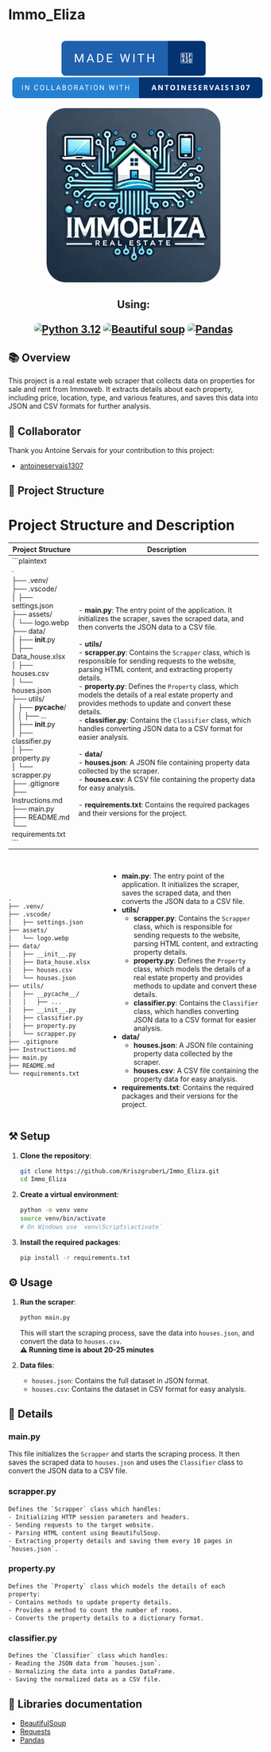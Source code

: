 # Immo_Eliza




<p align="center">
    <br>
    <img alt="Made with Frogs" src="./assets/made-with-🐸.svg" style="border-radius:0.5rem">
    <a href="https://github.com/antoineservais1307"><img alt="In collaboration with antoineservais1307" src="./assets/in-collaboration-with-antoineservais1307.svg" style="border-radius:0.5rem; margin-left : 0.5rem"></a>
    <br>
    <br>
    <a><img src="./assets/logo-modified.png" width="350"  /></a>
    <h2 align="center">Using:
    <br>
    <br>
    <a href="https://www.python.org/downloads/release/python-3120/"><img alt="Python 3.12" src="https://img.shields.io/badge/Python%203.12-python?style=for-the-badge&logo=python&logoColor=F8E71C&labelColor=427EC4&color=2680D1" style="border-radius:0.5rem"></a>
    <a href="https://www.crummy.com/software/BeautifulSoup/"><img alt="Beautiful soup" src="https://img.shields.io/badge/Beautiful_Soup-Beautiful_Soup?style=for-the-badge&color=2FB3B6" style="border-radius:0.5rem"></a>
    <a href="https://pandas.pydata.org/docs/"><img alt="Pandas" src="https://img.shields.io/badge/Pandas-Pandas?style=for-the-badge&logo=pandas&color=61B3DD" style="border-radius:0.5rem"></a>
    <br>
</p>

## 📚 Overview

This project is a real estate web scraper that collects data on properties for sale and rent from Immoweb. It extracts details about each property, including price, location, type, and various features, and saves this data into JSON and CSV formats for further analysis.

## 🕺 Collaborator
Thank you Antoine Servais for your contribution to this project:

- [antoineservais1307](https://github.com/antoineservais1307)

## 🚧 Project Structure

# Project Structure and Description

| Project Structure | Description |
| --- | --- |
| ```plaintext<br>.<br>
├── .venv/<br>├── .vscode/<br>│   ├── settings.json<br>├── assets/<br>│   └── logo.webp<br>├── data/<br>│   ├── __init__.py<br>│   ├── Data_house.xlsx<br>│   ├── houses.csv<br>│   └── houses.json<br>├── utils/<br>│   ├── __pycache__/<br>│   │   ├── ...<br>│   ├── __init__.py<br>│   ├── classifier.py <br>│   ├── property.py <br>│   └── scrapper.py<br>├── .gitignore<br>├── Instructions.md<br>├── main.py<br>├── README.md<br>└── requirements.txt<br>``` | - **main.py**: The entry point of the application. It initializes the scraper, saves the scraped data, and then converts the JSON data to a CSV file.<br><br>- **utils/**<br>  - **scrapper.py**: Contains the `Scrapper` class, which is responsible for sending requests to the website, parsing HTML content, and extracting property details.<br>  - **property.py**: Defines the `Property` class, which models the details of a real estate property and provides methods to update and convert these details.<br>  - **classifier.py**: Contains the `Classifier` class, which handles converting JSON data to a CSV format for easier analysis.<br><br>- **data/**<br>  - **houses.json**: A JSON file containing property data collected by the scraper.<br>  - **houses.csv**: A CSV file containing the property data for easy analysis.<br><br>- **requirements.txt**: Contains the required packages and their versions for the project. |

<div style="display: flex; align-items :center">

<div style="flex: 0.5; padding-right: 1%;">

    .
    ├── .venv/
    ├── .vscode/
    │   ├── settings.json
    ├── assets/
    │   └── logo.webp
    ├── data/
    │   ├── __init__.py
    │   ├── Data_house.xlsx
    │   ├── houses.csv
    │   └── houses.json
    ├── utils/
    │   ├── __pycache__/
    │   │   ├── ...
    │   ├── __init__.py
    │   ├── classifier.py 
    │   ├── property.py 
    │   └── scrapper.py
    ├── .gitignore
    ├── Instructions.md
    ├── main.py
    ├── README.md
    └── requirements.txt
 
</div>

<div style="flex: 0.75;">
<br>

- **main.py**: The entry point of the application. It initializes the scraper, saves the scraped data, and then converts the JSON data to a CSV file.
- **utils/**
  - **scrapper.py**: Contains the `Scrapper` class, which is responsible for sending requests to the website, parsing HTML content, and extracting property details.
  - **property.py**: Defines the `Property` class, which models the details of a real estate property and provides methods to update and convert these details.
  - **classifier.py**: Contains the `Classifier` class, which handles converting JSON data to a CSV format for easier analysis.
- **data/**
  - **houses.json**: A JSON file containing property data collected by the scraper.
  - **houses.csv**: A CSV file containing the property data for easy analysis.
- **requirements.txt**: Contains the required packages and their versions for the project.

</div>

</div>


## ⚒️ Setup

1. **Clone the repository**:
    ```sh
    git clone https://github.com/KriszgruberL/Immo_Eliza.git
    cd Immo_Eliza
    ```

2. **Create a virtual environment**:
    ```sh
    python -m venv venv
    source venv/bin/activate  
    # On Windows use `venv\Scripts\activate`
    ```

3. **Install the required packages**:
    ```sh
    pip install -r requirements.txt
    ```

## ⚙️ Usage

1. **Run the scraper**:
    ```sh
    python main.py
    ```

    This will start the scraping process, save the data into `houses.json`, and convert the data to `houses.csv`.<br>
    <b>⚠️ Running time is about 20-25 minutes </b>

2. **Data files**:
    - `houses.json`: Contains the full dataset in JSON format.
    - `houses.csv`: Contains the dataset in CSV format for easy analysis.

## 🔎 Details

### main.py

This file initializes the `Scrapper` and starts the scraping process. It then saves the scraped data to `houses.json` and uses the `Classifier` class to convert the JSON data to a CSV file.

### scrapper.py

    Defines the `Scrapper` class which handles:
    - Initializing HTTP session parameters and headers.
    - Sending requests to the target website.
    - Parsing HTML content using BeautifulSoup.
    - Extracting property details and saving them every 10 pages in `houses.json`.

### property.py

    Defines the `Property` class which models the details of each property:
    - Contains methods to update property details.
    - Provides a method to count the number of rooms.
    - Converts the property details to a dictionary format.

### classifier.py

    Defines the `Classifier` class which handles:
    - Reading the JSON data from `houses.json`.
    - Normalizing the data into a pandas DataFrame.
    - Saving the normalized data as a CSV file.

## 📃 Libraries documentation

- [BeautifulSoup](https://www.crummy.com/software/BeautifulSoup/)
- [Requests](https://docs.python-requests.org/en/latest/)
- [Pandas](https://pandas.pydata.org/)

